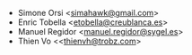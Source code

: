 - Simone Orsi \<<simahawk@gmail.com>\>
- Enric Tobella \<<etobella@creublanca.es>\>
- Manuel Regidor \<<manuel.regidor@sygel.es>\>
- Thien Vo \<<thienvh@trobz.com\>
